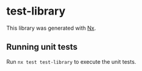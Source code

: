 # test-library

This library was generated with [Nx](https://nx.dev).

## Running unit tests

Run `nx test test-library` to execute the unit tests.
